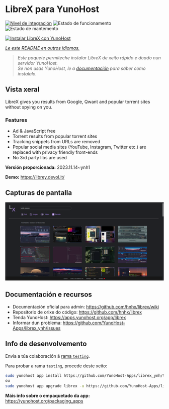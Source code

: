 <!--
NOTA: Este README foi creado automáticamente por <https://github.com/YunoHost/apps/tree/master/tools/readme_generator>
NON debe editarse manualmente.
-->

# LibreX para YunoHost

[![Nivel de integración](https://dash.yunohost.org/integration/librex.svg)](https://dash.yunohost.org/appci/app/librex) ![Estado de funcionamento](https://ci-apps.yunohost.org/ci/badges/librex.status.svg) ![Estado de mantemento](https://ci-apps.yunohost.org/ci/badges/librex.maintain.svg)

[![Instalar LibreX con YunoHost](https://install-app.yunohost.org/install-with-yunohost.svg)](https://install-app.yunohost.org/?app=librex)

*[Le este README en outros idiomas.](./ALL_README.md)*

> *Este paquete permíteche instalar LibreX de xeito rápido e doado nun servidor YunoHost.*  
> *Se non usas YunoHost, le a [documentación](https://yunohost.org/install) para saber como instalalo.*

## Vista xeral

LibreX gives you results from Google, Qwant and popular torrent sites without spying on you. 

### Features

- Ad & JavaScript free
- Torrent results from popular torrent sites
- Tracking snippets from URLs are removed
- Popular social media sites (YouTube, Instagram, Twitter etc.) are replaced with privacy friendly front-ends
- No 3rd party libs are used


**Versión proporcionada:** 2023.11.14~ynh1

**Demo:** <https://librey.devol.it/>

## Capturas de pantalla

![Captura de pantalla de LibreX](./doc/screenshots/screenshot.png)

## Documentación e recursos

- Documentación oficial para admin: <https://github.com/hnhx/librex/wiki>
- Repositorio de orixe do código: <https://github.com/hnhx/librex>
- Tenda YunoHost: <https://apps.yunohost.org/app/librex>
- Informar dun problema: <https://github.com/YunoHost-Apps/librex_ynh/issues>

## Info de desenvolvemento

Envía a túa colaboración á [rama `testing`](https://github.com/YunoHost-Apps/librex_ynh/tree/testing).

Para probar a rama `testing`, procede deste xeito:

```bash
sudo yunohost app install https://github.com/YunoHost-Apps/librex_ynh/tree/testing --debug
ou
sudo yunohost app upgrade librex -u https://github.com/YunoHost-Apps/librex_ynh/tree/testing --debug
```

**Máis info sobre o empaquetado da app:** <https://yunohost.org/packaging_apps>

